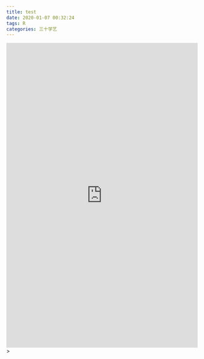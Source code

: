 ```yaml
---
title: test
date: 2020-01-07 00:32:24
tags: R
categories: 三十学艺
---
```

<iframe width='100%' scolling=no height="800" frameborder="0" src='https://tewangchao213.github.io/test.html'></iframe>>